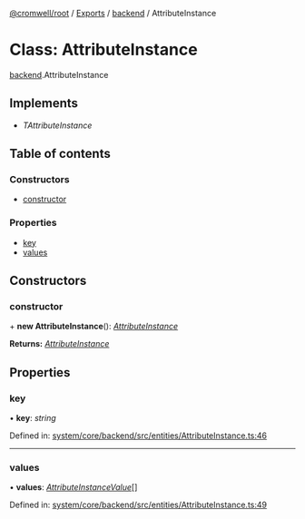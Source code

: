 [@cromwell/root](../README.md) / [Exports](../modules.md) / [backend](../modules/backend.md) / AttributeInstance

# Class: AttributeInstance

[backend](../modules/backend.md).AttributeInstance

## Implements

* *TAttributeInstance*

## Table of contents

### Constructors

- [constructor](backend.attributeinstance.md#constructor)

### Properties

- [key](backend.attributeinstance.md#key)
- [values](backend.attributeinstance.md#values)

## Constructors

### constructor

\+ **new AttributeInstance**(): [*AttributeInstance*](backend.attributeinstance.md)

**Returns:** [*AttributeInstance*](backend.attributeinstance.md)

## Properties

### key

• **key**: *string*

Defined in: [system/core/backend/src/entities/AttributeInstance.ts:46](https://github.com/CromwellCMS/Cromwell/blob/b0001b2/system/core/backend/src/entities/AttributeInstance.ts#L46)

___

### values

• **values**: [*AttributeInstanceValue*](backend.attributeinstancevalue.md)[]

Defined in: [system/core/backend/src/entities/AttributeInstance.ts:49](https://github.com/CromwellCMS/Cromwell/blob/b0001b2/system/core/backend/src/entities/AttributeInstance.ts#L49)
